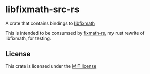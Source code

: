 # libfixmath-src-rs

A crate that contains bindings to [libfixmath](https://github.com/PetteriAimonen/libfixmath/)

This is intended to be consumsed by [fixmath-rs](https://github.com/EliseZeroTwo/fixmath-rs), my rust rewrite of libfixmath, for testing.

## License

This crate is licensed under the [MIT license](https://github.com/EliseZeroTwo/libfixmath-src-rs)